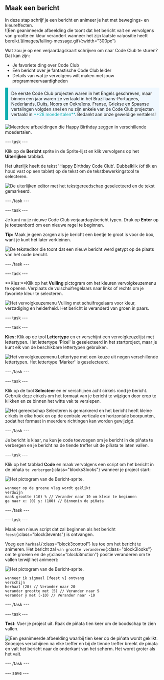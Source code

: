 ## Maak een bericht

<div style="display: flex; flex-wrap: wrap">
<div style="flex-basis: 200px; flex-grow: 1; margin-right: 15px;">
In deze stap schrijf je een bericht en animeer je het met bewegings- en kleureffecten. 
</div>
<div>
![Een geanimeerde afbeelding die toont dat het bericht valt en vervolgens van grootte en kleur verandert wanneer het zijn laatste valpositie heeft bereikt.](images/falling-message.gif){:width="300px"}
</div>
</div>

Wat zou je op een verjaardagskaart schrijven om naar Code Club te sturen? Dat kan zijn:
+ Je favoriete ding over Code Club
+ Een bericht over je fantastische Code Club leider
+ Details van wat je vervolgens wilt maken met jouw programmeervaardigheden

<p style="border-left: solid; border-width:10px; border-color: #0faeb0; background-color: aliceblue; padding: 10px;">
De eerste Code Club projecten waren in het Engels geschreven, maar binnen een jaar waren ze vertaald in het Braziliaans-Portugees, Nederlands, Duits, Noors en Oekraïens. Franse, Griekse en Spaanse vertalingen volgden snel en nu zijn enkele van de Code Club projecten vertaald in <span style="color: #0faeb0">**28 moedertalen**</span>. Bedankt aan onze geweldige vertalers!

![Meerdere afbeeldingen die Happy Birthday zeggen in verschillende moedertalen.](images/birthday-languages.png)
</p>

--- task ---

Klik op de **Bericht** sprite in de Sprite-lijst en klik vervolgens op het **Uiterlijken** tabblad.

Het uiterlijk heeft de tekst 'Happy Birthday Code Club'. Dubbelklik (of tik en houd vast op een tablet) op de tekst om de tekstbewerkingstool te selecteren.

![De uiterlijken editor met het tekstgereedschap geselecteerd en de tekst gemarkeerd.](images/text-edit.png)

--- /task ---

--- task ---

Je kunt nu je nieuwe Code Club verjaardagsbericht typen. Druk op **Enter** op je toetsenbord om een nieuwe regel te beginnen.

**Tip:** Maak je geen zorgen als je bericht een beetje te groot is voor de box, want je kunt het later verkleinen.

![De teksteditor die toont dat een nieuw bericht werd getypt op de plaats van het oude bericht.](images/new-text.png)

--- /task ---

--- task ---

**Kies:**Klik op het **Vulling** pictogram om het kleuren vervolgkeuzemenu te openen. Verplaats de vulschuifregelaars naar links of rechts om je favoriete kleur te selecteren.

![Het vervolgkeuzemenu Vulling met schuifregelaars voor kleur, verzadiging en helderheid. Het bericht is veranderd van groen in paars.](images/font-colour.png)

--- task ---

--- task ---

**Kies:** Klik op de tool **Lettertype** en er verschijnt een vervolgkeuzelijst met lettertypen. Het lettertype 'Pixel' is geselecteerd in het startproject, maar je kunt elk van de beschikbare lettertypen gebruiken.

![Het vervolgkeuzemenu Lettertype met een keuze uit negen verschillende lettertypen. Het lettertype 'Marker' is geselecteerd.](images/font-type.png)

--- /task ---

--- task ---

Klik op de tool **Selecteer** en er verschijnen acht cirkels rond je bericht. Gebruik deze cirkels om het formaat van je bericht te wijzigen door erop te klikken en ze binnen het witte vak te verslepen.

![Het gereedschap Selecteren is gemarkeerd en het bericht heeft kleine cirkels in elke hoek en op de centrale verticale en horizontale boorpunten, zodat het formaat in meerdere richtingen kan worden gewijzigd.](images/resize-message.png)

--- /task ---

Je bericht is klaar, nu kun je code toevoegen om je bericht in de piñata te verbergen en je bericht na de tiende treffer uit de piñata te laten vallen.

--- task ---

Klik op het tabblad **Code** en maak vervolgens een script om het bericht in de piñata `te verbergen`{:class="blocks3looks"} wanneer je project start:

![Het pictogram van de Bericht-sprite.](images/message-sprite.png)

```blocks3
wanneer op de groene vlag wordt geklikt
verdwijn
maak grootte (10) % // Verander naar 10 om klein te beginnen
ga naar x: (0) y: (100) // Binnenin de piñata
```

--- /task ---

--- task ---

Maak een nieuw script dat zal beginnen als het bericht `feest`{:class="block3events"} is ontvangen.

Voeg een `herhaal`{:class="block3control"} lus toe om het bericht te animeren. Het bericht zal `van grootte veranderen`{:class="block3looks"} om te groeien en de `y`{:class="block3motion"} positie veranderen om te vallen terwijl het animeert:

![Het pictogram van de Bericht-sprite.](images/message-sprite.png)

```blocks3
wanneer ik signaal [feest v] ontvang
verschijn
herhaal (20) // Verander naar 20
verander grootte met (5) // Verander naar 5
verander y met (-10) // Verander naar -10
```

--- /task ---

--- task ---

**Test:** Voer je project uit. Raak de piñata tien keer om de boodschap te zien vallen.

![Een geanimeerde afbeelding waarbij tien keer op de piñata wordt geklikt. Snoepjes verschijnen na elke treffer en bij de tiende treffer breekt de pinata en valt het bericht naar de onderkant van het scherm. Het wordt groter als het valt.](images/falling-message.gif)

--- /task ---

--- save ---
